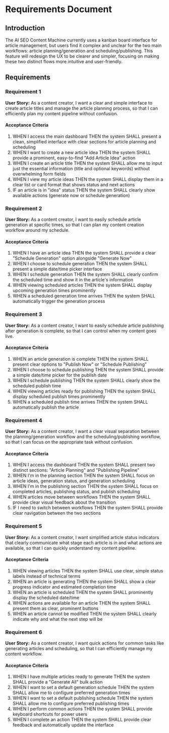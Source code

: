 # Requirements Document

## Introduction

The AI SEO Content Machine currently uses a kanban board interface for article management, but users find it complex and unclear for the two main workflows: article planning/generation and scheduling/publishing. This feature will redesign the UX to be clearer and simpler, focusing on making these two distinct flows more intuitive and user-friendly.

## Requirements

### Requirement 1

**User Story:** As a content creator, I want a clear and simple interface to create article titles and manage the article planning process, so that I can efficiently plan my content pipeline without confusion.

#### Acceptance Criteria

1. WHEN I access the main dashboard THEN the system SHALL present a clean, simplified interface with clear sections for article planning and scheduling
2. WHEN I want to create a new article idea THEN the system SHALL provide a prominent, easy-to-find "Add Article Idea" action
3. WHEN I create an article title THEN the system SHALL allow me to input just the essential information (title and optional keywords) without overwhelming form fields
4. WHEN I view my article ideas THEN the system SHALL display them in a clear list or card format that shows status and next actions
5. IF an article is in "idea" status THEN the system SHALL clearly show available actions (generate now or schedule generation)

### Requirement 2

**User Story:** As a content creator, I want to easily schedule article generation at specific times, so that I can plan my content creation workflow around my schedule.

#### Acceptance Criteria

1. WHEN I have an article idea THEN the system SHALL provide a clear "Schedule Generation" option alongside "Generate Now"
2. WHEN I choose to schedule generation THEN the system SHALL present a simple date/time picker interface
3. WHEN I schedule generation THEN the system SHALL clearly confirm the scheduled time and show it in the article's information
4. WHEN viewing scheduled articles THEN the system SHALL display upcoming generation times prominently
5. WHEN a scheduled generation time arrives THEN the system SHALL automatically trigger the generation process

### Requirement 3

**User Story:** As a content creator, I want to easily schedule article publishing after generation is complete, so that I can control when my content goes live.

#### Acceptance Criteria

1. WHEN an article generation is complete THEN the system SHALL present clear options to "Publish Now" or "Schedule Publishing"
2. WHEN I choose to schedule publishing THEN the system SHALL provide a simple date/time picker for the publish date
3. WHEN I schedule publishing THEN the system SHALL clearly show the scheduled publish time
4. WHEN viewing articles ready for publishing THEN the system SHALL display scheduled publish times prominently
5. WHEN a scheduled publish time arrives THEN the system SHALL automatically publish the article

### Requirement 4

**User Story:** As a content creator, I want a clear visual separation between the planning/generation workflow and the scheduling/publishing workflow, so that I can focus on the appropriate task without confusion.

#### Acceptance Criteria

1. WHEN I access the dashboard THEN the system SHALL present two distinct sections: "Article Planning" and "Publishing Pipeline"
2. WHEN I'm in the planning section THEN the system SHALL focus on article ideas, generation status, and generation scheduling
3. WHEN I'm in the publishing section THEN the system SHALL focus on completed articles, publishing status, and publish scheduling
4. WHEN articles move between workflows THEN the system SHALL provide clear visual feedback about the transition
5. IF I need to switch between workflows THEN the system SHALL provide clear navigation between the two sections

### Requirement 5

**User Story:** As a content creator, I want simplified article status indicators that clearly communicate what stage each article is in and what actions are available, so that I can quickly understand my content pipeline.

#### Acceptance Criteria

1. WHEN viewing articles THEN the system SHALL use clear, simple status labels instead of technical terms
2. WHEN an article is generating THEN the system SHALL show a clear progress indicator and estimated completion time
3. WHEN an article is scheduled THEN the system SHALL prominently display the scheduled date/time
4. WHEN actions are available for an article THEN the system SHALL present them as clear, prominent buttons
5. WHEN an article cannot be modified THEN the system SHALL clearly indicate why and what the next step will be

### Requirement 6

**User Story:** As a content creator, I want quick actions for common tasks like generating articles and scheduling, so that I can efficiently manage my content workflow.

#### Acceptance Criteria

1. WHEN I have multiple articles ready to generate THEN the system SHALL provide a "Generate All" bulk action
2. WHEN I want to set a default generation schedule THEN the system SHALL allow me to configure preferred generation times
3. WHEN I want to set a default publishing schedule THEN the system SHALL allow me to configure preferred publishing times
4. WHEN I perform common actions THEN the system SHALL provide keyboard shortcuts for power users
5. WHEN I complete an action THEN the system SHALL provide clear feedback and automatically update the interface